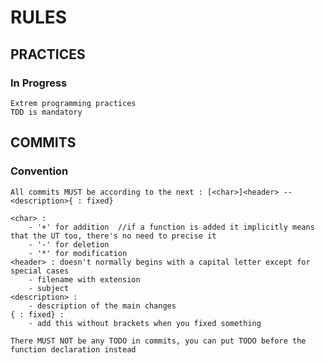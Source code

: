 # RULES #


## PRACTICES ##

### In Progress ###
	Extrem programming practices
	TDD is mandatory



## COMMITS ##

### Convention ###
	All commits MUST be according to the next : [<char>]<header> -- <description>{ : fixed}

	<char> :
		- '+' for addition	//if a function is added it implicitly means that the UT too, there's no need to precise it
		- '-' for deletion
		- '*' for modification
	<header> : doesn't normally begins with a capital letter except for special cases
		- filename with extension
		- subject
	<description> :
		- description of the main changes
	{ : fixed} :
		- add this without brackets when you fixed something

	There MUST NOT be any TODO in commits, you can put TODO before the function declaration instead

